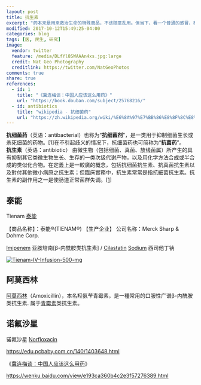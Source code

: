 ```yaml
---
layout: post
title: 抗生素
excerpt: "药本来是用来救治生命的特殊商品，不该随意乱用。但当下，看一个普通的感冒，都可能从医院带回来四五种药。这种泛滥的“大处方”，完全将“是药三分毒”的古训抛在了脑后，导致中国老百姓成为滥用抗生素等不良医疗行为的直接受害者，使得药品不仅偏离了它的实际用途，而且成了摧残百姓健康的无形杀手。"
modified: 2017-10-12T15:49:25-04:00
categories: blog
tags: [医, 民生, 研究]
image:
  vendor: twitter
  feature: /media/DLfYl8SWAAAn4xs.jpg:large
  credit: Nat Geo Photography
  creditlink: https://twitter.com/NatGeoPhotos
comments: true
share: true
references:
  - id: 1
    title: "《冀连梅谈：中国人应该这么用药》"
    url: "https://book.douban.com/subject/25768216/"
  - id: antibiotics
    title: "wikipedia - 抗细菌药"
    url: "https://zh.wikipedia.org/wiki/%E6%8A%97%E7%BB%86%E8%8F%8C%E8%8D%AF"
---
```


**抗细菌药**（英语：antibacterial）也称为“**抗细菌剂**”，是一类用于抑制细菌生长或杀死细菌的药物。[1]在不引起歧义的情况下，抗细菌药也可简称为“**抗菌药**”。<br>
**抗生素**（英语：antibiotic） 由微生物（包括细菌、真菌、放线菌属）所产生的具有抑制其它类微生物生长、生存的一类次级代谢产物，以及用化学方法合成或半合成的类似化合物。在定義上是一較廣的概念，包括抗细菌抗生素、抗真菌抗生素以及對付其他微小病原之抗生素；但臨床實務中，抗生素常常是指抗細菌抗生素。抗生素的副作用之一是使肠道正常菌群失调。[[1](#reference-antibiotics)]

## 泰能

Tienam [泰能](http://big5.wiki8.com/taineng_35733/)

【商品名称】：泰能®(TIENAM®)
【生产企业】
  公司名称：Merck Sharp & Dohme Corp.

[Imipenem](https://en.wikipedia.org/wiki/Imipenem) 亚胺培南[β-内酰胺类抗生素] / [Cilastatin](https://en.wikipedia.org/wiki/Cilastatin) [Sodium](https://zh.wikipedia.org/wiki/钠) 西司他丁钠

[![Tienam-IV-Infusion-500-mg](https://www.bnhhospital.com/wp-content/uploads/2016/08/Tienam-IV-Infusion-500-mg.jpg)](https://www.bnhhospital.com/pharmacy-library/tienam-iv-infusion-500-mg/attachment/tienam-iv-infusion-500-mg/)

## 阿莫西林

[阿莫西林](https://zh.wikipedia.org/wiki/%E9%98%BF%E8%8E%AB%E8%A5%BF%E6%9E%97)（Amoxicillin），本名羟氨苄青霉素，是一種常用的口服性广谱β-内酰胺类抗生素. 属于[青霉素](https://zh.wikipedia.org/wiki/%E9%9D%92%E9%9C%89%E7%B4%A0)类抗生素。

## 诺氟沙星
诺氟沙星 [Norfloxacin](https://en.wikipedia.org/wiki/Norfloxacin)




https://edu.pcbaby.com.cn/140/1403648.html

《[冀连梅谈：中国人应该这么用药](https://book.douban.com/subject/25768216/)》

https://wenku.baidu.com/view/e193ca360b4c2e3f57276389.html
